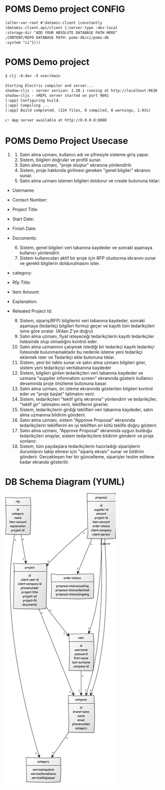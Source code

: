 # POMS Demo project CONFIG
```
(alter-var-root #'datomic-client (constantly (datomic.client.api/client {:server-type :dev-local
:storage-dir "ADD YOUR ABSOLUTE DATABASE PATH HERE" 
;CONTENT/REPO DATABASE PATH: poms-db/ci/poms-db 
:system "ci"})))
```

# POMS Demo project

```
$ clj -A:dev -X user/main

Starting Electric compiler and server...
shadow-cljs - server version: 2.20.1 running at http://localhost:9630
shadow-cljs - nREPL server started on port 9001
[:app] Configuring build.
[:app] Compiling ...
[:app] Build completed. (224 files, 0 compiled, 0 warnings, 1.93s)

👉 App server available at http://0.0.0.0:8080
```

# POMS Demo Project Usecase

1.
    1. Satın alma uzmanı, kullanıcı adı ve şifresiyle sisteme giriş yapar.
    2. Sistem, bilgileri doğrular ve profili sunar.
    3. Satın alma uzmanı, "proje oluştur" ekranına yönlendirlir.
    4. Sistem, proje hakkında girilmesi gereken "genel bilgiler" ekranını sunar.
    5. Satın alma uzmanı istenen bilgileri doldurur ve create butonuna tıklar:

- Username:
- Contact Number:
- Project Title:
- Start Date:
- Finish Date:
- Documents:

    6. Sistem, genel bilgileri veri tabanına kaydeder ve sonraki aşamaya kullanıcı yönlendirir.
    7. Sistem kullanıcıdan aktif bir proje için RFP olusturma ekranını sunar ve gerekli bilgilerin doldurulmasını
       ister.

- category:
- Rfp Title:
- Item Amount:
- Explanation:
- Releated Project Id:

    8. Sistem, sipariş(RFP) bilgilerini veri tabanına kaydeder, sonraki aşamaya (tedarikçi bilgileri formu)
       geçer ve kayıtlı tüm tedarikçileri isme göre sıralar. (A’dan Z’ye doğru)
    9. Satın alma uzmanı, fiyat isteyeceği tedarikçilerin kayıtlı tedarikçiler listesinde olup olmadığını kontrol eder.
    10. Satın alma uzmanının çalışmak istediği bir tedarikçi kayıtlı tedarikçi listesinde bulunmamaktadır bu nedenle
        isteme yeni tedarikçi eklemek ister ve Tedarikçi ekle butonuna tıklar.
    11. Sistem, yeni bir tablo sunar ve satın alma uzmanı bilgileri girer, sistem yeni tedarikçiyi veritabanına kaydeder
    12. Sistem, bilgileri girilen tedarikçileri veri tabanına kaydeder ve uzmana "supplier information screen"
        ekranında gösterir kullanıcı devamında proje önizleme butonuna basar.
    13. Satın alma uzmanı, ön izleme ekranında gösterilen bilgileri kontrol eder ve "proje başlat" talimatını verir.
    14. Sistem, tedarikçileri "teklif giriş ekranına" yönlendirir ve tedarikçiler, "teklif gir" talimatını verir,
        tekliflerini girerler.
    15. Sistem, tedarikçilerin girdiği teklifleri veri tabanına kaydeder, satın alma uzmanına bildirim
        gönderir.
    17. Satın alma uzmanı, sistem "Approve Proposal" ekranında tedarikçilerin
        tekliflerini en iyi tekliften en kötü teklife doğru gösterir.
    18. Satın alma uzmanı, "Approve Proposal" ekranında uygun bulduğu tedarikçileri onaylar, sistem
        tedarikçilere bildirim gönderir ve proje sonlanır.
    19. Sistem, tüm paydaşlara tedarikçilerin hazırladığı siparişlerin durumlarını takip etmesi için
        "sipariş ekranı" sunar ve bildirim gönderir. Gerçekleşen her bir güncelleme, siparişler teslim
        edilene kadar ekranda gösterilir.

# DB Schema Diagram (YUML)

![img_1.png](img_1.png)




